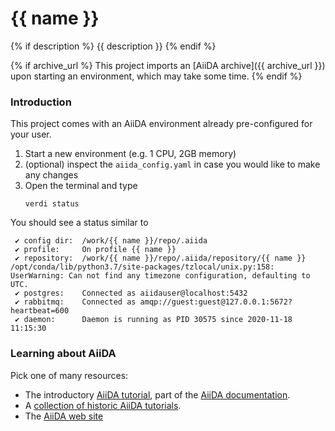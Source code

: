 # {{ name }}
{% if description %}
{{ description }}
{% endif %}

{% if archive_url %}
This project imports an [AiiDA archive]({{ archive_url }}) upon starting an environment, which may take some time.
{% endif %}


### Introduction

This project comes with an AiiDA environment already pre-configured for your user.

 1. Start a new environment (e.g. 1 CPU, 2GB memory)
 1. (optional) inspect the `aiida_config.yaml` in case you would like to make any changes
 1. Open the terminal and type
    ```
    verdi status
    ```

You should see a status similar to
```
 ✔ config dir:  /work/{{ name }}/repo/.aiida
 ✔ profile:     On profile {{ name }}
 ✔ repository:  /work/{{ name }}/repo/.aiida/repository/{{ name }}
/opt/conda/lib/python3.7/site-packages/tzlocal/unix.py:158: UserWarning: Can not find any timezone configuration, defaulting to UTC.
 ✔ postgres:    Connected as aiidauser@localhost:5432
 ✔ rabbitmq:    Connected as amqp://guest:guest@127.0.0.1:5672?heartbeat=600
 ✔ daemon:      Daemon is running as PID 30575 since 2020-11-18 11:15:30
 ```

### Learning about AiiDA

Pick one of many resources:

 * The introductory [AiiDA tutorial](https://aiida.readthedocs.io/projects/aiida-core/en/latest/intro/tutorial.html), part of the [AiiDA documentation](https://aiida.readthedocs.io).
 * A [collection of historic AiiDA tutorials](https://aiida-tutorials.readthedocs.io/en/latest/).
 * The [AiiDA web site](http://www.aiida.net)
